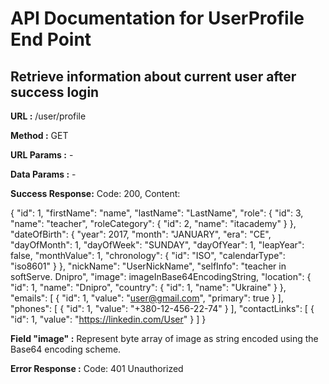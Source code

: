 # API Documentation for UserProfile End Point

## Retrieve information about current user after success login

**URL :** /user/profile

**Method :** GET

**URL Params :** -

**Data Params :** -

**Success Response:** Code: 200, Content: 

{
    "id": 1,
    "firstName": "name",
    "lastName": "LastName",
    "role": {
        "id": 3,
        "name": "teacher",
        "roleCategory": {
            "id": 2,
            "name": "itacademy"
        }
    },
    "dateOfBirth": {
        "year": 2017,
        "month": "JANUARY",
        "era": "CE",
        "dayOfMonth": 1,
        "dayOfWeek": "SUNDAY",
        "dayOfYear": 1,
        "leapYear": false,
        "monthValue": 1,
        "chronology": {
            "id": "ISO",
            "calendarType": "iso8601"
        }
    },
    "nickName": "UserNickName",
    "selfInfo": "teacher in softServe. Dnipro",
    "image": imageInBase64EncodingString,
    "location": {
        "id": 1,
        "name": "Dnipro",
        "country": {
            "id": 1,
            "name": "Ukraine"
        }
    },
    "emails": [
        {
            "id": 1,
            "value": "user@gmail.com",
            "primary": true
        }
    ],
    "phones": [
        {
            "id": 1,
            "value": "+380-12-456-22-74"
        }
    ],
    "contactLinks": [
        {
            "id": 1,
            "value": "https://linkedin.com/User"
        }
    ]
}

**Field "image" :** Represent byte array of image as string encoded using the Base64 encoding scheme. 

**Error Response :** Code: 401 Unauthorized


